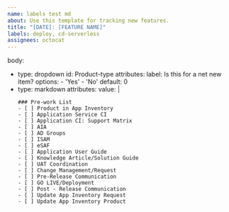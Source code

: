 ```yaml
---
name: labels test md
about: Use this template for tracking new features.
title: "[DATE]: [FEATURE NAME]"
labels: deploy, cd-serverless
assignees: octocat
---
```


body:
 - type: dropdown
    id: Product-type
    attributes:
      label: Is this for a net new item?
      options:
       - 'Yes'
       - 'No'
      default: 0
 - type: markdown
    attributes:
     value: |
      ```[tasklist]
      ### Pre-work List
      - [ ] Product in App Inventory
      - [ ] Application Service CI
      - [ ] Application CI: Support Matrix
      - [ ] AIA
      - [ ] AD Groups
      - [ ] ISAM
      - [ ] eSAF
      - [ ] Application User Guide
      - [ ] Knowledge Article/Solution Guide
      - [ ] UAT Coordination
      - [ ] Change Management/Request
      - [ ] Pre-Release Communication
      - [ ] GO LIVE/Deployment
      - [ ] Post - Release Communication
      - [ ] Update App Inventory Request
      - [ ] Update App Inventory Product
      ```
